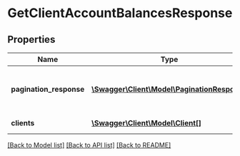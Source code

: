 # GetClientAccountBalancesResponse

## Properties
Name | Type | Description | Notes
------------ | ------------- | ------------- | -------------
**pagination_response** | [**\Swagger\Client\Model\PaginationResponse**](PaginationResponse.md) | Contains information about the pagination used. | [optional] 
**clients** | [**\Swagger\Client\Model\Client[]**](Client.md) | A list of clients. | [optional] 

[[Back to Model list]](../README.md#documentation-for-models) [[Back to API list]](../README.md#documentation-for-api-endpoints) [[Back to README]](../README.md)


